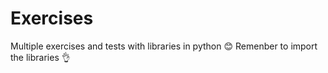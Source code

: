 # Exercises
Multiple exercises and tests with libraries in python :blush: Remenber to import the libraries 👌
